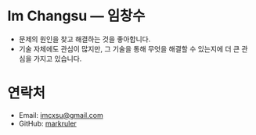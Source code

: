 # Im Changsu — 임창수

- 문제의 원인을 찾고 해결하는 것을 좋아합니다.
- 기술 자체에도 관심이 많지만, 그 기술을 통해 무엇을 해결할 수 있는지에 더 큰 관심을 가지고 있습니다.

# 연락처

- Email: imcxsu@gmail.com
- GitHub: [markruler](https://github.com/markruler)
